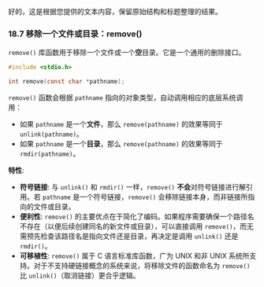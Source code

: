 好的，这是根据您提供的文本内容，保留原始结构和标题整理的结果。

### **18.7 移除一个文件或目录：remove()**

`remove()` 库函数用于移除一个文件或一个**空**目录。它是一个通用的删除接口。

```c
#include <stdio.h>

int remove(const char *pathname);
```

`remove()` 函数会根据 `pathname` 指向的对象类型，自动调用相应的底层系统调用：

  * 如果 `pathname` 是一个**文件**，那么 `remove(pathname)` 的效果等同于 `unlink(pathname)`。
  * 如果 `pathname` 是一个**目录**，那么 `remove(pathname)` 的效果等同于 `rmdir(pathname)`。

**特性**:

  * **符号链接**: 与 `unlink()` 和 `rmdir()` 一样，`remove()` **不会**对符号链接进行解引用。若 `pathname` 是一个符号链接，`remove()` 会移除链接本身，而非链接所指向的文件或目录。
  * **便利性**: `remove()` 的主要优点在于简化了编码。如果程序需要确保一个路径名不存在（以便后续创建同名的新文件或目录），可以直接调用 `remove()`，而无需预先检查该路径名是指向文件还是目录，再决定是调用 `unlink()` 还是 `rmdir()`。
  * **可移植性**: `remove()` 属于 C 语言标准库函数，广为 UNIX 和非 UNIX 系统所支持。对于不支持硬链接概念的系统来说，将移除文件的函数命名为 `remove()` 比 `unlink()`（取消链接）更合乎逻辑。